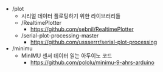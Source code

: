 - /plot
  - 시리얼 데이터 플로팅하기 위한 라이브러리들
  - /RealtimePlotter
    - https://github.com/sebnil/RealtimePlotter
  - /serial-plot-processing-master
    - https://github.com/ussserrr/serial-plot-processing
- /minimu
  - MinIMU 센서 데이터 읽는 아두이노 코드
    - https://github.com/pololu/minimu-9-ahrs-arduino